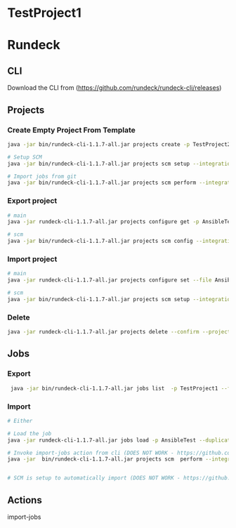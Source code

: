 # TestProject1

# Rundeck



## CLI 
Download the CLI from (https://github.com/rundeck/rundeck-cli/releases)

 
## Projects

### Create Empty Project From Template
```bash
java -jar bin/rundeck-cli-1.1.7-all.jar projects create -p TestProject2 --file project.properties --format properties

# Setup SCM
java -jar bin/rundeck-cli-1.1.7-all.jar projects scm setup --integration import --project TestProject2 --file TestProject1SCM.json --type git-import

# Import jobs from git
java -jar bin/rundeck-cli-1.1.7-all.jar projects scm perform --integration import --action import-jobs --allitems --project TestProject2


```

### Export project
```bash
# main
java -jar rundeck-cli-1.1.7-all.jar projects configure get -p AnsibleTest > AnsibleTest.properties

# scm
java -jar bin/rundeck-cli-1.1.7-all.jar projects scm config --integration import --project AnsibleTest --file AnsibleTestSCM.json

```

### Import project
```bash
# main
java -jar rundeck-cli-1.1.7-all.jar projects configure set --file AnsibleTest.prop --format properties --project AnsibleTest

# scm
java -jar bin/rundeck-cli-1.1.7-all.jar projects scm setup --integration import --project TestProject1 --file TestProject1SCM.json --type git-import
```

### Delete 
```bash
java -jar rundeck-cli-1.1.7-all.jar projects delete --confirm --project AnsibleTest
```


## Jobs

### Export 
```bash
 java -jar bin/rundeck-cli-1.1.7-all.jar jobs list  -p TestProject1 --file run_test.yaml --format yaml --jobxact Run

```


### Import
```bash
# Either

# Load the job
java -jar rundeck-cli-1.1.7-all.jar jobs load -p AnsibleTest --duplicate update --file AnsibleTestJobs.yml  --format yaml

# Invoke import-jobs action from cli (DOES NOT WORK - https://github.com/rundeck/rundeck/issues/5064)
java -jar  bin/rundeck-cli-1.1.7-all.jar projects scm  perform --integration import --action import-jobs --allitems --project TestProject1 


# SCM is setup to automatically import (DOES NOT WORK - https://github.com/rundeck/rundeck/issues/4331)


```

## Actions
import-jobs
